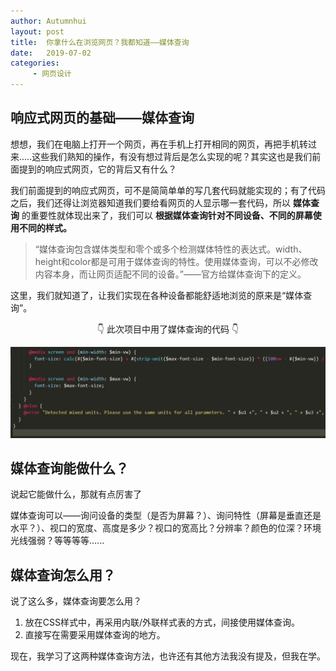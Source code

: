```yaml
---
author: Autumnhui
layout: post
title:  你拿什么在浏览网页？我都知道——媒体查询
date:   2019-07-02
categories:
     - 网页设计
---
```


## 响应式网页的基础——媒体查询

想想，我们在电脑上打开一个网页，再在手机上打开相同的网页，再把手机转过来.....这些我们熟知的操作，有没有想过背后是怎么实现的呢？其实这也是我们前面提到的响应式网页，它的背后又有什么？

我们前面提到的响应式网页，可不是简简单单的写几套代码就能实现的；有了代码之后，我们还得让浏览器知道我们要给看网页的人显示哪一套代码，所以 **媒体查询** 的重要性就体现出来了，我们可以 **根据媒体查询针对不同设备、不同的屏幕使用不同的样式。** 

> “媒体查询包含媒体类型和零个或多个检测媒体特性的表达式。width、height和color都是可用于媒体查询的特性。使用媒体查询，可以不必修改内容本身，而让网页适配不同的设备。”——官方给媒体查询下的定义。

这里，我们就知道了，让我们实现在各种设备都能舒适地浏览的原来是“媒体查询”。

<center>

👇 此次项目中用了媒体查询的代码 👇

<img src="assets/images/webdesign_@media-pic1.png">


</center>

## 媒体查询能做什么？

说起它能做什么，那就有点厉害了

媒体查询可以——询问设备的类型（是否为屏幕？）、询问特性（屏幕是垂直还是水平？）、视口的宽度、高度是多少？视口的宽高比？分辨率？颜色的位深？环境光线强弱？等等等等......

## 媒体查询怎么用？

说了这么多，媒体查询要怎么用？

1. 放在CSS样式中，再采用内联/外联样式表的方式，间接使用媒体查询。
2. 直接写在需要采用媒体查询的地方。

现在，我学习了这两种媒体查询方法，也许还有其他方法我没有提及，但我在学。






